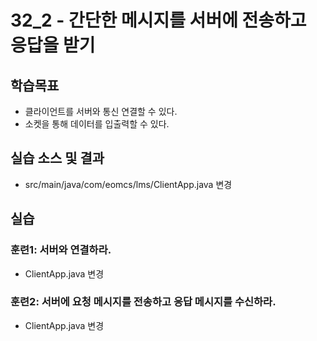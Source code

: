 # 32_2 - 간단한 메시지를 서버에 전송하고 응답을 받기

## 학습목표

- 클라이언트를 서버와 통신 연결할 수 있다.
- 소켓을 통해 데이터를 입출력할 수 있다.

## 실습 소스 및 결과

- src/main/java/com/eomcs/lms/ClientApp.java 변경

## 실습  

### 훈련1: 서버와 연결하라.

- ClientApp.java 변경

### 훈련2: 서버에 요청 메시지를 전송하고 응답 메시지를 수신하라.

- ClientApp.java 변경